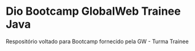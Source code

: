 # Dio Bootcamp GlobalWeb Trainee Java
Respositório voltado para Bootcamp fornecido pela GW - Turma Trainee
